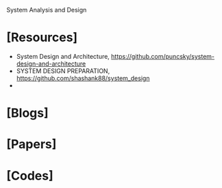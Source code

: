 System Analysis and Design

# [Resources]
+ System Design and Architecture, https://github.com/puncsky/system-design-and-architecture
+ SYSTEM DESIGN PREPARATION, https://github.com/shashank88/system_design
+ 

# [Blogs]

# [Papers]

# [Codes]

